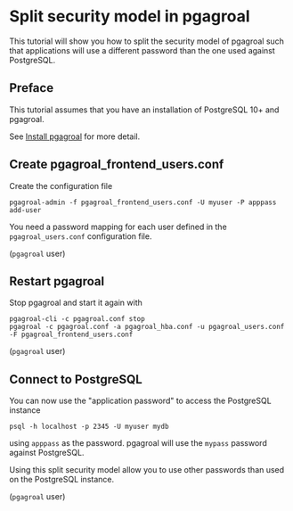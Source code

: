 # Split security model in pgagroal

This tutorial will show you how to split the security model of pgagroal such that
applications will use a different password than the one used against PostgreSQL.

## Preface

This tutorial assumes that you have an installation of PostgreSQL 10+ and pgagroal.

See [Install pgagroal](https://github.com/pgagroal/pgagroal/blob/main/doc/tutorial/01_install.md)
for more detail.

## Create pgagroal_frontend_users.conf

Create the configuration file

```
pgagroal-admin -f pgagroal_frontend_users.conf -U myuser -P apppass add-user
```

You need a password mapping for each user defined in the `pgagroal_users.conf` configuration file.

(`pgagroal` user)

## Restart pgagroal

Stop pgagroal and start it again with

```
pgagroal-cli -c pgagroal.conf stop
pgagroal -c pgagroal.conf -a pgagroal_hba.conf -u pgagroal_users.conf -F pgagroal_frontend_users.conf
```

(`pgagroal` user)

## Connect to PostgreSQL

You can now use the "application password" to access the PostgreSQL instance

```
psql -h localhost -p 2345 -U myuser mydb
```

using `apppass` as the password. pgagroal will use the `mypass` password against PostgreSQL.

Using this split security model allow you to use other passwords than used on the PostgreSQL
instance.

(`pgagroal` user)
